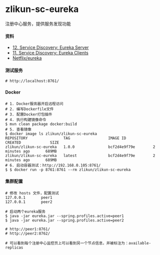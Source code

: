 # zlikun-sc-eureka
注册中心服务，提供服务发现功能

#### 资料
- [12. Service Discovery: Eureka Server](http://cloud.spring.io/spring-cloud-static/Finchley.RELEASE/multi/multi_spring-cloud-eureka-server.html)
- [11. Service Discovery: Eureka Clients](http://cloud.spring.io/spring-cloud-static/Finchley.RELEASE/multi/multi__service_discovery_eureka_clients.html)
- [Netflix/eureka](https://github.com/Netflix/eureka)

#### 测试服务
```
# http://localhost:8761/
```

#### Docker
```
# 1. Docker服务器开启远程访问
# 2. 编写Dockerfile文件
# 3. 配置Docker打包插件
# 4. 执行构建镜像命令
$ mvn clean package docker:build
# 5. 查看镜像
$ docker image ls zlikun/zlikun-sc-eureka
REPOSITORY                TAG                 IMAGE ID            CREATED             SIZE
zlikun/zlikun-sc-eureka   1.0.0               bcf2d4e9f79e        2 minutes ago       689MB
zlikun/zlikun-sc-eureka   latest              bcf2d4e9f79e        2 minutes ago       689MB
# 6. 启动容器测试：http://192.168.0.105:8761/
$ $ docker run -p 8761:8761 --rm zlikun/zlikun-sc-eureka
```

#### 集群配置
```
# 修改 hosts 文件，配置测试
127.0.0.1		peer1
127.0.0.1		peer2

# 启动两个eureka服务
$ java -jar eureka.jar --spring.profiles.active=peer1
$ java -jar eureka.jar --spring.profiles.active=peer2

# http://peer1:8761/
# http://peer2:8762/

# 可以看到每个注册中心监控页上可以看到另一个节点信息，并被标注为：available-replicas
```
